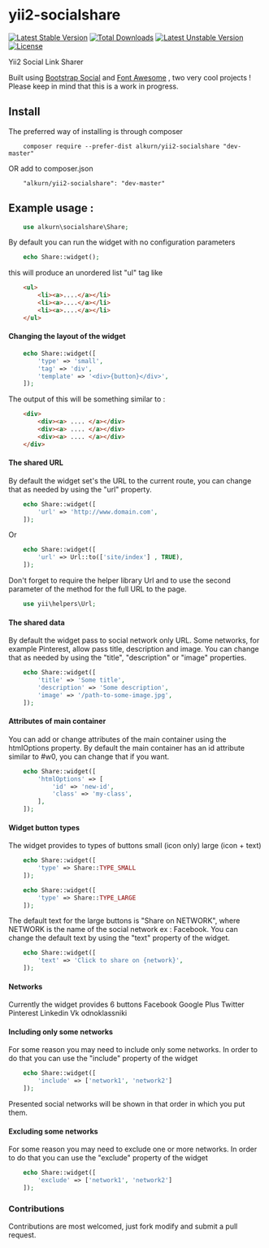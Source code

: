# yii2-socialshare
[![Latest Stable Version](https://poser.pugx.org/alkurn/yii2-socialshare/v/stable)](https://packagist.org/packages/alkurn/yii2-socialshare) [![Total Downloads](https://poser.pugx.org/alkurn/yii2-socialshare/downloads)](https://packagist.org/packages/alkurn/yii2-socialshare) [![Latest Unstable Version](https://poser.pugx.org/alkurn/yii2-socialshare/v/unstable)](https://packagist.org/packages/alkurn/yii2-socialshare) [![License](https://poser.pugx.org/alkurn/yii2-socialshare/license)](https://packagist.org/packages/alkurn/yii2-socialshare)

Yii2 Social Link Sharer 

Built using <a href="http://lipis.github.io/bootstrap-social/" target="_blank">Bootstrap Social</a> and <a href="http://fontawesome.io/" target="_blank">Font Awesome</a> , two very cool projects !
Please keep in mind that this is a work in progress. 

## Install
The preferred way of installing is through composer
```
    composer require --prefer-dist alkurn/yii2-socialshare "dev-master"
```

OR add to composer.json
```
    "alkurn/yii2-socialshare": "dev-master"
```

## Example usage :
```php 
    use alkurn\socialshare\Share;
```
By default you can run the widget with no configuration parameters

```php
    echo Share::widget();
```

this will produce an unordered list "ul" tag like
```HTML
    <ul>
        <li><a>....</a></li>
        <li><a>....</a></li>
        <li><a>....</a></li>
    </ul>
```

#### Changing the layout of the widget
```php
    echo Share::widget([
        'type' => 'small',
        'tag' => 'div',
        'template' => '<div>{button}</div>',
    ]);
```
The output of this will be something similar to :
```HTML
    <div>
        <div><a> .... </a></div>
        <div><a> .... </a></div>
        <div><a> .... </a></div>
    </div>
```

#### The shared URL
By default the widget set's the URL to the current route, you can change that as needed by 
using the "url" property.

```php
    echo Share::widget([
        'url' => 'http://www.domain.com',
    ]);
```

Or

```php
    echo Share::widget([
        'url' => Url::to(['site/index'] , TRUE),
    ]);
```
Don't forget to require the helper library Url and to use the second parameter of the method
for the full URL to the page.
```php
    use yii\helpers\Url;
```

#### The shared data
By default the widget pass to social network only URL.
Some networks, for example Pinterest, allow pass title, description and image.
You can change that as needed by 
using the "title", "description" or "image" properties.

```php
    echo Share::widget([
        'title' => 'Some title',
        'description' => 'Some description',
        'image' => '/path-to-some-image.jpg',
    ]);
```

#### Attributes of main container
You can add or change attributes of the main container using the htmlOptions property.
By default the main container has an id attribute similar to #w0, you can change that if you want.
```php
    echo Share::widget([
        'htmlOptions' => [
            'id' => 'new-id',
            'class' => 'my-class',
        ],
    ]);
```

#### Widget button types 
The widget provides to types of buttons
    small (icon only)
    large (icon + text)
    
```php 
    echo Share::widget([
        'type' => Share::TYPE_SMALL
    ]);
```

```php 
    echo Share::widget([
        'type' => Share::TYPE_LARGE
    ]);
```
The default text for the large buttons is "Share on NETWORK", where NETWORK is the name of the 
social network ex : Facebook.
You can change the default text by using the "text" property of the widget.
```php
    echo Share::widget([
        'text' => 'Click to share on {network}',
    ]);
```

#### Networks
Currently the widget provides 6 buttons
    Facebook
    Google Plus
    Twitter
    Pinterest
    Linkedin
    Vk
    odnoklassniki
    
    
#### Including only some networks
For some reason you may need to include only some networks.
In order to do that you can use the "include" property of the widget
```php
    echo Share::widget([
        'include' => ['network1', 'network2']
    ]);
```

Presented social networks will be shown in that order in which you put them.

#### Excluding some networks
For some reason you may need to exclude one or more networks.
In order to do that you can use the "exclude" property of the widget
```php
    echo Share::widget([
        'exclude' => ['network1', 'network2']
    ]);
```

### Contributions
Contributions are most welcomed, just fork modify and submit a pull request.